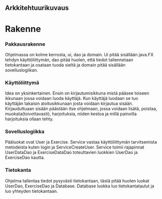 ## Arkkitehtuurikuvaus
# Rakenne

### Pakkausrakenne
Ohjelmassa on kolme kerrosta, ui, dao ja domain. Ui pitää sisällään java.FX tehdyn käyttöliittymän, dao pitää huolen, että tiedot tallennetaan tietokantaan ja osataan tuoda sieltä ja domain pitää sisällään sovelluslogiikan.

### Käyttöliittymä
Idea on yksinkertainen. Ensin on kirjautumisikkuna mistä pääsee toiseen ikkunaan jossa voidaan luoda käyttäjä. Kun käyttäjä luodaan se tuo käyttäjän takaisin aloitusikkunaan josta voidaan kirjautua sisään. Kirjauduttuaan sisään päästään itse ohjelmaan, jossa voidaan lisätä, poistaa, muokata(toivottavasti), harjoituksia, niiden kestoa ja millä painoilla harjoituksia ollaan tehty.

### Sovelluslogiikka
Pääluokat ovat User ja Exercise. Service vastaa käyttöliittymän tarvitsemista metodeista kuten login ja ServiceCreateUser. Service toimii rajapinnat UserDataDao ja ExerciseDataDao toteuttavien luokkien UserDao ja ExerciseDao kautta.

### Tietokanta

Ohjelma tallentaa tiedot pysyvästi tietokantaan, tästä pitää huolen luokat UserDao, ExerciseDao ja Database. Database luokka luo tietokantataulut ja luo yhteyden tietokantaan.
